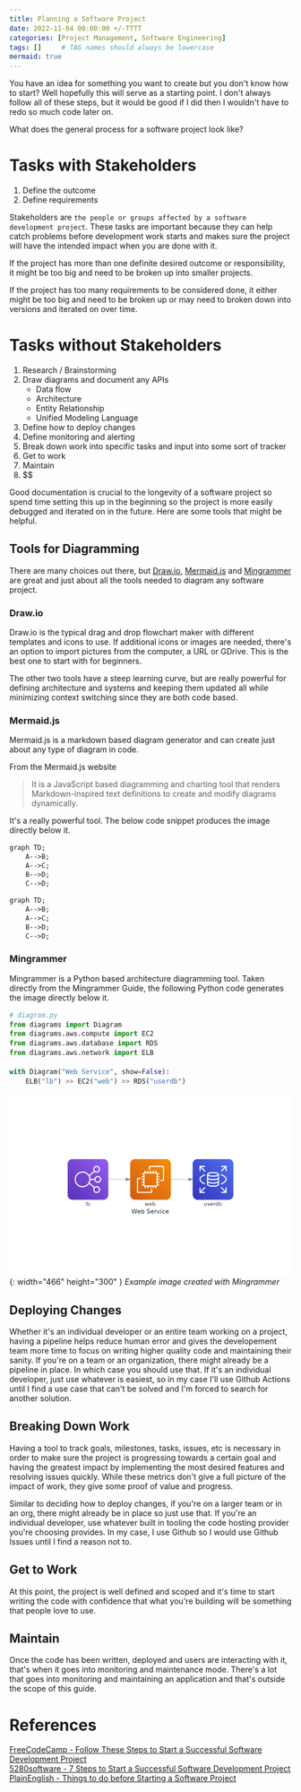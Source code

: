```yaml
---
title: Planning a Software Project
date: 2022-11-04 00:00:00 +/-TTTT
categories: [Project Management, Software Engineering]
tags: []     # TAG names should always be lowercase
mermaid: true
---
```


You have an idea for something you want to create but you don't know how to start? Well hopefully this will serve as a starting point. I don't always follow all of these steps, but it would be good if I did then I wouldn't have to redo so much code later on.

What does the general process for a software project look like?


# Tasks with Stakeholders

1. Define the outcome
1. Define requirements

Stakeholders are `the people or groups affected by a software development project`. These tasks are important because they can help catch problems before development work starts and makes sure the project will have the intended impact when you are done with it.

If the project has more than one definite desired outcome or responsibility, it might be too big and need to be broken up into smaller projects.

If the project has too many requirements to be considered done, it either might be too big and need to be broken up or may need to broken down into versions and iterated on over time.

# Tasks without Stakeholders

1. Research / Brainstorming
1. Draw diagrams and document any APIs
    - Data flow
    - Architecture
    - Entity Relationship
    - Unified Modeling Language
1. Define how to deploy changes
1. Define monitoring and alerting
1. Break down work into specific tasks and input into some sort of tracker
1. Get to work
1. Maintain
1. $$

Good documentation is crucial to the longevity of a software project so spend time setting this up in the beginning so the project is more easily debugged and iterated on in the future. Here are some tools that might be helpful.

## Tools for Diagramming

There are many choices out there, but [Draw.io](https://draw.io), [Mermaid.js](https://mermaid-js.github.io/mermaid/#/) and [Mingrammer](https://diagrams.mingrammer.com/) are great and just about all the tools needed to diagram any software project.


### Draw.io
Draw.io is the typical drag and drop flowchart maker with different templates and icons to use. If additional icons or images are needed, there's an option to import pictures from the computer, a URL or GDrive. This is the best one to start with for beginners. 

The other two tools have a steep learning curve, but are really powerful for defining architecture and systems and keeping them updated all while minimizing context switching since they are both code based. 

### Mermaid.js
Mermaid.js is a markdown based diagram generator and can create just about any type of diagram in code.

From the Mermaid.js website
> It is a JavaScript based diagramming and charting tool that renders Markdown-inspired text definitions to create and modify diagrams dynamically.

It's a really powerful tool. The below code snippet produces the image directly below it.

```
graph TD;
    A-->B;
    A-->C;
    B-->D;
    C-->D;
```

```mermaid
graph TD;
    A-->B;
    A-->C;
    B-->D;
    C-->D;
```

### Mingrammer
Mingrammer is a Python based architecture diagramming tool. Taken directly from the Mingrammer Guide, the following Python code generates the image directly below it.
```python
# diagram.py
from diagrams import Diagram
from diagrams.aws.compute import EC2
from diagrams.aws.database import RDS
from diagrams.aws.network import ELB

with Diagram("Web Service", show=False):
    ELB("lb") >> EC2("web") >> RDS("userdb")
```
![Desktop View](/assets/images/web_service.png){: width="466" height="300" }
_Example image created with Mingrammer_


## Deploying Changes
Whether it's an individual developer or an entire team working on a project, having a pipeline helps reduce human error and gives the developement team more time to focus on writing higher quality code and maintaining their sanity. If you're on a team or an organization, there might already be a pipeline in place. In which case you should use that. If it's an individual developer, just use whatever is easiest, so in my case I'll use Github Actions until I find a use case that can't be solved and I'm forced to search for another solution.

## Breaking Down Work
Having a tool to track goals, milestones, tasks, issues, etc is necessary in order to make sure the project is progressing towards a certain goal and having the greatest impact by implementing the most desired features and resolving issues quickly. While these metrics don't give a full picture of the impact of work, they give some proof of value and progress.

Similar to deciding how to deploy changes, if you're on a larger team or in an org, there might already be in place so just use that. If you're an individual developer, use whatever built in tooling the code hosting provider you're choosing provides. In my case, I use Github so I would use Github Issues until I find a reason not to.

## Get to Work
At this point, the project is well defined and scoped and it's time to start writing the code with confidence that what you're building will be something that people love to use.

## Maintain
Once the code has been written, deployed and users are interacting with it, that's when it goes into monitoring and maintenance mode. There's a lot that goes into monitoring and maintaining an application and that's outside the scope of this guide.

# References
[FreeCodeCamp - Follow These Steps to Start a Successful Software Development Project](https://www.freecodecamp.org/news/follow-these-key-steps-to-start-a-successful-software-development-project-163c838e8fe1/) \
[5280software - 7 Steps to Start a Successful Software Development Project](https://www.5280software.net/blog-post/7-steps-to-start-a-successful-software-development-project/) \
[PlainEnglish - Things to do before Starting a Software Project](https://javascript.plainenglish.io/things-to-do-before-starting-a-software-project-aafc93e7157b?gi=2184f51e2b07/)
